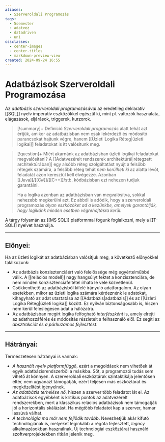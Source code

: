 ```yaml
---
aliases:
  - Szerveroldali Programozás
tags:
  - 5semester
  - adatvez
  - datadriven
  - uni
cssclasses:
  - center-images
  - center-titles
  - markdown-preview-view
created: 2024-09-24 16:55
---
```






# Adatbázisok Szerveroldali Programozása


Az *adatbázis szerveroldali programozásával* az eredetileg deklaratív [[SQL]] nyelv imperatív eszközökkel egészül ki, mint pl. változók használata, elágazások, eljárások, triggerek, kurzorok. 

>[!summary]+ Definíció
>*Szerveroldali programozás* alatt tehát azt értjük, amikor az adatbázisban nem csak lekérdező és módosító parancsokat hajtunk végre, hanem [[Üzleti Logika Réteg|üzleti logikai]] feladatokat is itt valósítunk meg.


>[!question]+ Miért akarnánk az adatbázisban üzleti logikai feladatokat megvalósítani?
>A [[Adatvezérelt rendszerek architektúrái|rétegzett architektúrában]] egy alsóbb réteg szolgáltatást nyújt a felsőbb rétegek számára, a felsőbb réteg tehát *nem kerülheti ki* az alatta lévőt, feladatát azon keresztül kell elvégezze. Azonban [[Java]]/[[C#]]/[[C++]]/stb. kódbázisban ezt nehezen tudjuk garantálni.
>
>Ha a logika azonban az adatbázisban van megvalósítva, sokkal nehezebb megkerülni azt. Ez abból is adódik, hogy a szerveroldali programozás *olyan eszközöket ad a kezünkbe, amelyek garantálják, hogy logikánk minden esetben végrehajtásra kerül*.

A tárgy folyamán az [[MS SQL]] platformmal fogunk foglalkozni, mely a [[T-SQL]] nyelvet használja.

---

## Előnyei:


Ha az üzleti logikát az adatbázisban valósítjuk meg, a következő előnyökkel találkozunk:

- Az adatbázis konzisztenciáért való felelőssége még egyértelműbbé válik. A [[relációs modell]] nagy hangsúlyt fektet a konzisztenciára, de nem minden konzisztenciafeltétel írható le vele közvetlenül.
- Csökkenthető az adatbázisból kifelé irányuló adatforgalom. Az olyan esetekben, mikor az üzleti logika számára kérdeznénk le adatokat, kihagyható az adat utaztatása az [[Adatbázis|adatbázis]] és az [[Üzleti Logika Réteg|üzleti logika]] között. Ez nyilván biztonságosabb is, hiszen nem kerül feleslegesen adat a hálózatra.
- Az adatbázisban megírt logika felfogható *interfészként* is, amely elrejti az adathozzáférés és módosítás részleteit a felhasználó elől. Ez segíti az *absztrakciót és a párhuzamos fejlesztést*.

---

## Hátrányai:

Természetesen hátrányai is vannak:

- *A használt nyelv platformfüggő*, ezért a megoldások nem vihetőek át egyik adatbázisrendszerből a másikba. Sőt, a programozói tudás sem vihető át könnyen. A szerveroldali eszköztárak szintaktikája jelentősen eltér, nem ugyanazt támogatják, ezért teljesen más eszköztárat és megközelítést igényelnek.
- *Az adatbázis terhelése nő*, hiszen a szerver több feladatot lát el. Az adatbázisok egyébként is kritikus pontok az adatvezérelt rendszerekben, mert a klasszikus relációs adatbázisok nem támogatják jól a horizontális skálázást. Ha mégtöbb feladatot kap a szerver, hamar lassúvá válhat.
- *A technológia ma már nem fejlődik tovább*. Nevezhetjük akár kifutó technológiának is, melyeket leginkább a régóta fejlesztett, *legacy* alkalmazásokban használnak. Új technológiai eszköztárat használó szoftverprojektekben ritkán jelenik meg.

